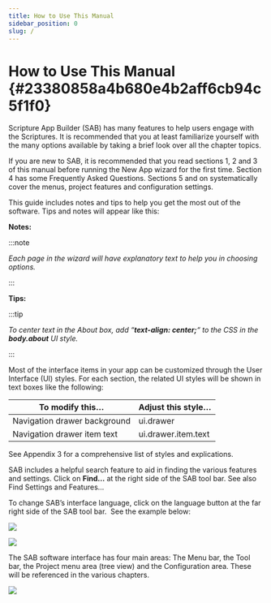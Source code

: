 ```yaml
---
title: How to Use This Manual
sidebar_position: 0
slug: /
---
```




# How to Use This Manual {#23380858a4b680e4b2aff6cb94c5f1f0}


Scripture App Builder (SAB) has many features to help users engage with the Scriptures. It is recommended that you at least familiarize yourself with the many options available by taking a brief look over all the chapter topics.


If you are new to SAB, it is recommended that you read sections 1, 2 and 3 of this manual before running the New App wizard for the first time. Section 4 has some Frequently Asked Questions. Sections 5 and on systematically cover the menus, project features and configuration settings.


This guide includes notes and tips to help you get the most out of the software. Tips and notes will appear like this:


**Notes:**


:::note

_Each page in the wizard will have explanatory text to help you in choosing options._   

:::




**Tips:**


:::tip

_To center text in the About box, add “__**text-align: center;**__“ to the CSS in the_ _**body.about**_ _UI style._

:::




Most of the interface items in your app can be customized through the User Interface (UI) styles. For each section, the related UI styles will be shown in text boxes like the following:


| **To modify this…**          | **Adjust this style…** |
| ---------------------------- | ---------------------- |
| Navigation drawer background | ui.drawer              |
| Navigation drawer item text  | ui.drawer.item.text    |


See Appendix 3 for a comprehensive list of styles and explications.


SAB includes a helpful search feature to aid in finding the various features and settings. Click on **Find…** at the right side of the SAB tool bar. See also Find Settings and Features…


To change SAB’s interface language, click on the language button at the far right side of the SAB tool bar.  See the example below:


![](/notion_imgs/.23380858-a4b6-804a-befa-cb7a01ba16de.png)


![](/notion_imgs/.23380858-a4b6-8052-81fe-ef52ee58fa97.png)


The SAB software interface has four main areas: The Menu bar, the Tool bar, the Project menu area (tree view) and the Configuration area. These will be referenced in the various chapters.


![](/notion_imgs/.23380858-a4b6-809e-8fb5-ff07aa63159c.png)


